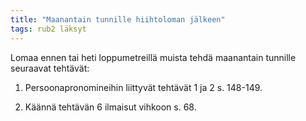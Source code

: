 ```yaml
---
title: "Maanantain tunnille hiihtoloman jälkeen"
tags: rub2 läksyt
---
```


Lomaa ennen tai heti loppumetreillä muista tehdä maanantain tunnille seuraavat tehtävät:

1. Persoonapronomineihin liittyvät tehtävät 1 ja 2 s. 148-149.

2. Käännä tehtävän 6 ilmaisut vihkoon s. 68. 
